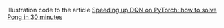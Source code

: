 Illustration code to the article [Speeding up DQN on PyTorch: how to solve Pong in 30 minutes](https://medium.com/@shmuma/speeding-up-dqn-on-pytorch-solving-pong-in-30-minutes-81a1bd2dff55)
